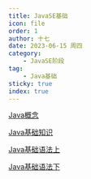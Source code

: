 ```yaml
---
title: JavaSE基础
icon: file
order: 1
author: 十七
date: 2023-06-15 周四
category:
	- JavaSE阶段
tag:
	- Java基础
sticky: true
index: true
---
```





[Java概念](01_Java概念/Java概念.md)

[Java基础知识](02_Java基础知识/Java基础知识.md)

[Java基础语法上](03_Java基础语法/Java基础语法上.md)

[Java基础语法下](03_Java基础语法/Java基础语法下.md)
